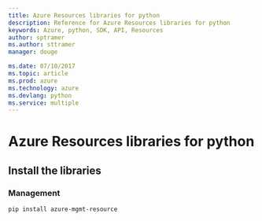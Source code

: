 ```yaml
---
title: Azure Resources libraries for python
description: Reference for Azure Resources libraries for python
keywords: Azure, python, SDK, API, Resources
author: sptramer
ms.author: sttramer
manager: douge

ms.date: 07/10/2017
ms.topic: article
ms.prod: azure
ms.technology: azure
ms.devlang: python
ms.service: multiple
---
```


# Azure Resources libraries for python

## Install the libraries


### Management

```bash
pip install azure-mgmt-resource
```
